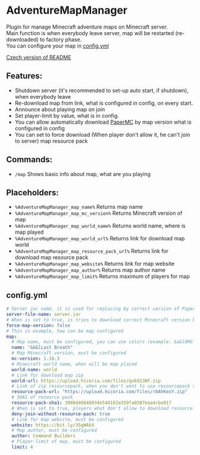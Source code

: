 # AdventureMapManager
Plugin for manage Minecraft adventure maps on Minecraft server.  
Main function is when everybody leave server, map will be restarted (re-downloaded) to factory phase.  
You can configure your map in [config.yml](https://github.com/Veldik/AdventureMapManager/blob/main/src/main/resources/config.yml)

[Czech version of README](README_CZ.md)

## Features:
- Shutdown server (it's recommended to set-up auto start, if shutdown), when everybody leave
- Re-download map from link, what is configured in config, on every start.
- Announce about playing map on join
- Set player-limit by value, what is in config. 
- You can allow automatically download [PaperMC](https://papermc.io/) by map version what is configured in config
- You can set to force download (When player don't allow it, he can't join to server) map resource pack

## Commands:
- `/map` Shows basic info about map, what are you playing

## Placeholders:
- `%AdventureMapManager_map_name%` Returns map name
- `%AdventureMapManager_map_mc_version%` Returns Minecraft version of map
- `%AdventureMapManager_map_world_name%` Returns world name, where is map played
- `%AdventureMapManager_map_world_url%` Returns link for download map world
- `%AdventureMapManager_map_resource_pack_url%` Returns link for download map resource pack
- `%AdventureMapManager_map_website%` Returns link for map website
- `%AdventureMapManager_map_author%` Returns map author name
- `%AdventureMapManager_map_limit%` Returns maximum of players for map

## config.yml
```yaml
# Server jar name, it is used for replacing by correct version of PaperMC, when is force-map-version set to true
server-file-name: server.jar
# When is set to true, is tries to download correct Minecraft version by map version
force-map-version: false
# This is example, how can be map configured
map:
  # Map name, must be configured, you can use colors (example: &a&lOMG &c&nMaRiO &eSUPERMAP)
  name: "&b&lLast Breath"
  # Map Minecraft version, must be configured
  mc-version: 1.16.3
  # Minecraft world name, when will be map placed
  world-name: world
  # Link for download map zip
  world-url: https://upload.hicoria.com/files/qxEd13NF.zip
  # Link of zip resourcepack, when you don't want to use resourcepack set quotation marks only (Default Minecraft launcher java don't support Let's encrypt certificates)
  resource-pack-url: "https://upload.hicoria.com/files/rbAhKexY.zip"
  # SHA1 of resource pack
  resource-pack-sha1: 3980d40646934e544163a359fa0387eaa4cbe017
  # When is set to true, players what don't allow to download resource pack, will be kicked
  deny-join-without-resource-pack: true
  # Link for map website, must be configured
  website: https://bit.ly/35gWAkX
  # Map author, must be configured
  author: Command Builders
  # Player-limit of map, must be configured
  limit: 4
```
